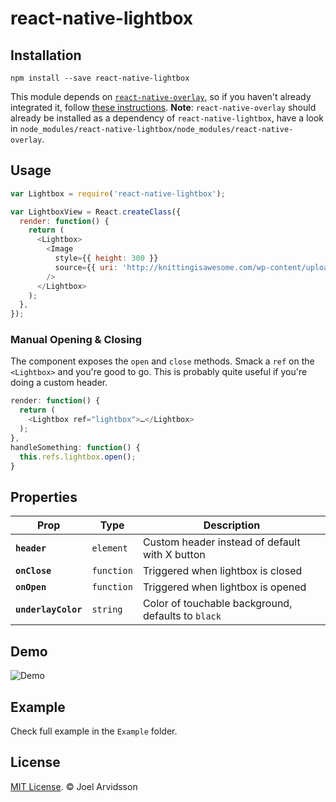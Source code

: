 # react-native-lightbox

## Installation

```
npm install --save react-native-lightbox
```

This module depends on [`react-native-overlay`](https://github.com/brentvatne/react-native-overlay), so if you haven't already integrated it, follow [these instructions](https://github.com/brentvatne/react-native-overlay#add-it-to-your-project). **Note**: `react-native-overlay` should already be installed as a dependency of `react-native-lightbox`, have a look in `node_modules/react-native-lightbox/node_modules/react-native-overlay`.

## Usage

```js
var Lightbox = require('react-native-lightbox');

var LightboxView = React.createClass({
  render: function() {
    return (
      <Lightbox>
        <Image
          style={{ height: 300 }}
          source={{ uri: 'http://knittingisawesome.com/wp-content/uploads/2012/12/cat-wearing-a-reindeer-hat1.jpg' }}
        />
      </Lightbox>
    );
  },
});
```

### Manual Opening & Closing

The component exposes the `open` and `close` methods. Smack a `ref` on the `<Lightbox>` and you're good to go. This is probably quite useful if you're doing a custom header.

```js
render: function() {
  return (
    <Lightbox ref="lightbox">…</Lightbox>
  );
},
handleSomething: function() {
  this.refs.lightbox.open();
}
```

## Properties

| Prop | Type | Description |
|---|---|---|
|**`header`**|`element`|Custom header instead of default with X button|
|**`onClose`**|`function`|Triggered when lightbox is closed|
|**`onOpen`**|`function`|Triggered when lightbox is opened|
|**`underlayColor`**|`string`|Color of touchable background, defaults to `black`|

## Demo

![Demo](https://cloud.githubusercontent.com/assets/378279/9074360/16eac5d6-3b09-11e5-90af-a69980e9f4be.gif)

## Example 

Check full example in the `Example` folder. 

## License

[MIT License](http://opensource.org/licenses/mit-license.html). © Joel Arvidsson

